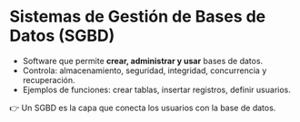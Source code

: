 # Sistemas de Gestión de Bases de Datos (SGBD)

- Software que permite **crear, administrar y usar** bases de datos.
- Controla: almacenamiento, seguridad, integridad, concurrencia y recuperación.
- Ejemplos de funciones: crear tablas, insertar registros, definir usuarios.

👉 Un SGBD es la capa que conecta los usuarios con la base de datos.
